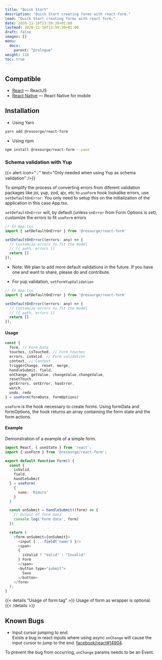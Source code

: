 ```yaml
---
title: "Quick Start"
description: "Quick Start creating forms with react-form."
lead: "Quick Start creating forms with react form."
date: 2020-11-16T13:59:39+01:00
lastmod: 2020-11-16T13:59:39+01:00
draft: false
images: []
menu:
  docs:
    parent: "prologue"
weight: 110
toc: true
---
```


## Compatible

- [React](https://reactjs.com/) — ReactJS
- [React Native](https://react-native.org/) — React Native for mobile

## Installation

- Using Yarn

```bash
yarn add @resourge/react-form
```

- Using npm

```bash
npm install @resourge/react-form --save
```

### Schema validation with Yup

{{< alert icon="💡" text="Only needed when using Yup as schema validation" />}}

To simplify the process of converting errors from diferent validation packages like joi, yup, zod, ajv, etc to `useForm` hook lookalike errors, use `setDefaultOnError`. You only need to setup this on the initialization of the application in this case App.tsx.

`setDefaultOnError` will, by default (unless `onError` from Form Options is set), customize the errors to fit `useForm` errors

```javascript
// In App.tsx
import { setDefaultOnError } from '@resourge/react-form'

setDefaultOnError((errors: any) => {
  // Customize errors to fit the model 
  // [{ path, errors }]
  return []
});
```

- Note: We plan to add more default validations in the future. If you have one and want to share, please do and contribute.

- For yup validation, `setFormYupValidation`

```javascript
// In App.tsx
import { setDefaultOnError } from '@resourge/react-form'

setDefaultOnError((errors: any) => {
  // Customize errors to fit the model 
  // [{ path, errors }]
  return []
});
```

#### Usage

```javascript
const {
  form, // Form Data
  touches, isTouched, // Form touches
  errors, isValid, // Form validation
  context, // Context
  triggerChange, reset, merge,
  handleSubmit, field,
  onChange, getValue, changeValue,changeValue, 
  resetTouch,
  getErrors, setError, hasError, 
  watch,
  undo, redo
} = useForm(formData, formOptions)
```

`useForm` is the hook necessary to create forms. Using formData and formOptions, the hook returns an array containing the form state and the form actions.

#### Example

Demonstration of a example of a simple form.

```javascript
import React, { useState } from 'react';
import { useForm } from '@resourge/react-form';

export default function Form() {
  const { 
    isValid,
    field, 
    handleSubmit 
  } = useForm(
    { 
      name: 'Rimuru' 
    }
  )

  const onSubmit = handleSubmit((form) => {
    // Output of form data
    console.log('Form data', form)
  })

  return (
    <form onSubmit={onSubmit}>
      <input { ...field('name') }/>
      <span>
      {
        isValid ? "Valid" : "Invalid" 
      } Form
      </span>
      <button type="submit">
        Save
      </button>
    </form>
  );
}
```

{{< details "Usage of form tag" >}}
Usage of form as wrapper is optional.
{{< /details >}}

## Known Bugs

- Input cursor jumping to end.<br>
Exists a bug in react inputs where using async `onChange` will cause the input cursor to jump to the end. <a href="https://github.com/facebook/react/issues/14904">facebook/react#14904</a>.

To prevent the bug from occurring, `onChange` params needs to be an Event.
